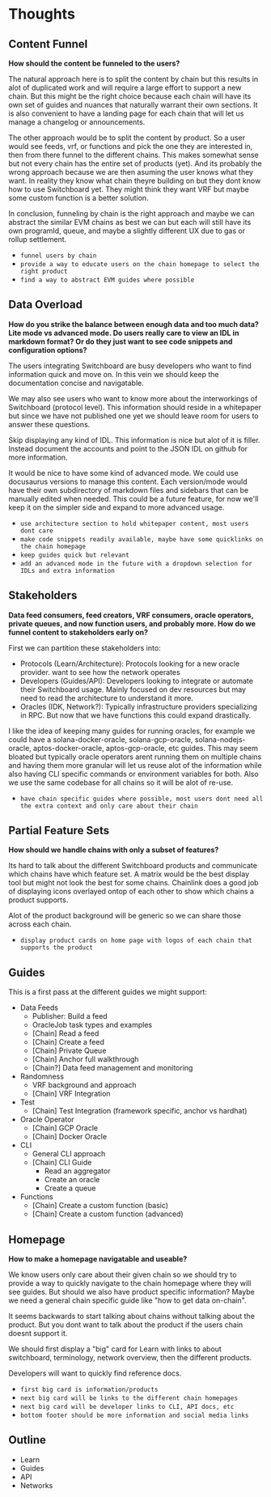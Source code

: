 # Thoughts

## Content Funnel

**How should the content be funneled to the users?**

The natural approach here is to split the content by chain but this results in
alot of duplicated work and will require a large effort to support a new chain.
But this might be the right choice because each chain will have its own set of
guides and nuances that naturally warrant their own sections. It is also
convenient to have a landing page for each chain that will let us manage a
changelog or announcements.

The other approach would be to split the content by product. So a user would see
feeds, vrf, or functions and pick the one they are interested in, then from
there funnel to the different chains. This makes somewhat sense but not every
chain has the entire set of products (yet). And its probably the wrong approach
because we are then asuming the user knows what they want. In reality they know
what chain theyre building on but they dont know how to use Switchboard yet.
They might think they want VRF but maybe some custom function is a better
solution.

In conclusion, funneling by chain is the right approach and maybe we can
abstract the similar EVM chains as best we can but each will still have its own
programId, queue, and maybe a slightly different UX due to gas or rollup
settlement.

- `funnel users by chain`
- `provide a way to educate users on the chain homepage to select the right product`
- `find a way to abstract EVM guides where possible`

## Data Overload

**How do you strike the balance between enough data and too much data? Lite mode
vs advanced mode. Do users really care to view an IDL in markdown format? Or do
they just want to see code snippets and configuration options?**

The users integrating Switchboard are busy developers who want to find
information quick and move on. In this vein we should keep the documentation
concise and navigatable.

We may also see users who want to know more about the interworkings of
Switchboard (protocol level). This information should reside in a whitepaper but
since we have not published one yet we should leave room for users to answer
these questions.

Skip displaying any kind of IDL. This information is nice but alot of it is
filler. Instead document the accounts and point to the JSON IDL on github for
more information.

It would be nice to have some kind of advanced mode. We could use docusaurus
versions to manage this content. Each version/mode would have their own
subdirectory of markdown files and sidebars that can be manually edited when
needed. This could be a future feature, for now we'll keep it on the simpler
side and expand to more advanced usage.

- `use architecture section to hold whitepaper content, most users dont care`
- `make code snippets readily available, maybe have some quicklinks on the chain homepage`
- `keep guides quick but relevant`
- `add an advanced mode in the future with a dropdown selection for IDLs and extra information`

## Stakeholders

**Data feed consumers, feed creators, VRF consumers, oracle operators, private
queues, and now function users, and probably more. How do we funnel content to
stakeholders early on?**

First we can partition these stakeholders into:

- Protocols (Learn/Architecture): Protocols looking for a new oracle provider.
  want to see how the network operates
- Developers (Guides/API): Developers looking to integrate or automate their
  Switchboard usage. Mainly focused on dev resources but may need to read the
  architecture to understand it more.
- Oracles (IDK, Network?): Typically infrastructure providers specializing in
  RPC. But now that we have functions this could expand drastically.

I like the idea of keeping many guides for running oracles, for example we could
have a solana-docker-oracle, solana-gcp-oracle, solana-nodejs-oracle,
aptos-docker-oracle, aptos-gcp-oracle, etc guides. This may seem bloated but
typically oracle operators arent running them on multiple chains and having them
more granular will let us reuse alot of the information while also having CLI
specific commands or environment variables for both. Also we use the same
codebase for all chains so it will be alot of re-use.

- `have chain specific guides where possible, most users dont need all the extra context and only care about their chain`

## Partial Feature Sets

**How should we handle chains with only a subset of features?**

Its hard to talk about the different Switchboard products and communicate which
chains have which feature set. A matrix would be the best display tool but might
not look the best for some chains. Chainlink does a good job of displaying icons
overlayed ontop of each other to show which chains a product supports.

Alot of the product background will be generic so we can share those across each
chain.

- `display product cards on home page with logos of each chain that supports the product`

## Guides

This is a first pass at the different guides we might support:

- Data Feeds
  - Publisher: Build a feed
  - OracleJob task types and examples
  - [Chain] Read a feed
  - [Chain] Create a feed
  - [Chain] Private Queue
  - [Chain] Anchor full walkthrough
  - [Chain?] Data feed management and monitoring
- Randomness
  - VRF background and approach
  - [Chain] VRF Integration
- Test
  - [Chain] Test Integration (framework specific, anchor vs hardhat)
- Oracle Operator
  - [Chain] GCP Oracle
  - [Chain] Docker Oracle
- CLI
  - General CLI approach
  - [Chain] CLI Guide
    - Read an aggregator
    - Create an oracle
    - Create a queue
- Functions
  - [Chain] Create a custom function (basic)
  - [Chain] Create a custom function (advanced)

## Homepage

**How to make a homepage navigatable and useable?**

We know users only care about their given chain so we should try to provide a
way to quickly navigate to the chain homepage where they will see guides. But
should we also have product specific information? Maybe we need a general chain
specific guide like "how to get data on-chain".

It seems backwards to start talking about chains without talking about the
product. But you dont want to talk about the product if the users chain doesnt
support it.

We should first display a "big" card for Learn with links to about switchboard,
terminology, network overview, then the different products.

Developers will want to quickly find reference docs.

- `first big card is information/products`
- `next big card will be links to the different chain homepages`
- `next big card will be developer links to CLI, API docs, etc`
- `bottom footer should be more information and social media links`

## Outline

- Learn
- Guides
- API
- Networks